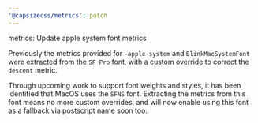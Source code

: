 ```yaml
---
'@capsizecss/metrics': patch
---
```


metrics: Update apple system font metrics

Previously the metrics provided for `-apple-system` and `BlinkMacSystemFont` were extracted from the `SF Pro` font, with a custom override to correct the `descent` metric.

Through upcoming work to support font weights and styles, it has been identified that MacOS uses the `SFNS` font.
Extracting the metrics from this font means no more custom overrides, and will now enable using this font as a fallback via postscript name soon too.
